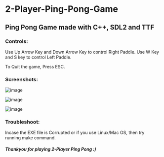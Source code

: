 # 2-Player-Ping-Pong-Game
## Ping Pong Game made with C++, SDL2 and TTF

### Controls:
Use Up Arrow Key and Down Arrow Key to control Right Paddle.
Use W Key and S key to control Left Paddle.

To Quit the game, Press ESC.

### Screenshots:
![image](https://user-images.githubusercontent.com/77500668/166126998-020a4c01-51f5-490e-845b-09f83b248311.png)

![image](https://user-images.githubusercontent.com/77500668/166127001-d61fe7d7-3e30-4e72-b963-1a90f3be6fda.png)

![image](https://user-images.githubusercontent.com/77500668/166127002-bb005bc6-e32e-44d7-b92a-7c7521513a0b.png)

### Troubleshoot:
Incase the EXE file is Corrupted or if you use Linux/Mac OS, then try running make command.

##### Thankyou for playing 2-Player Ping Pong :)
